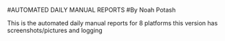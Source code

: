 #AUTOMATED DAILY MANUAL REPORTS
#By Noah Potash

This is the automated daily manual reports for 8 platforms this version has screenshots/pictures and logging


